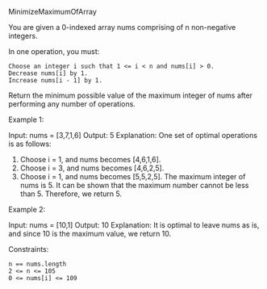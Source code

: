 MinimizeMaximumOfArray

You are given a 0-indexed array nums comprising of n non-negative integers.

In one operation, you must:

    Choose an integer i such that 1 <= i < n and nums[i] > 0.
    Decrease nums[i] by 1.
    Increase nums[i - 1] by 1.

Return the minimum possible value of the maximum integer of nums after performing any number of operations.

Example 1:

Input: nums = [3,7,1,6]
Output: 5
Explanation:
One set of optimal operations is as follows:
1. Choose i = 1, and nums becomes [4,6,1,6].
2. Choose i = 3, and nums becomes [4,6,2,5].
3. Choose i = 1, and nums becomes [5,5,2,5].
The maximum integer of nums is 5. It can be shown that the maximum number cannot be less than 5.
Therefore, we return 5.

Example 2:

Input: nums = [10,1]
Output: 10
Explanation:
It is optimal to leave nums as is, and since 10 is the maximum value, we return 10.

Constraints:

    n == nums.length
    2 <= n <= 105
    0 <= nums[i] <= 109
